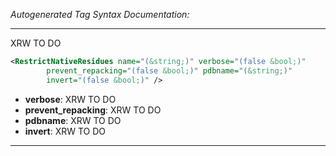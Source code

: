 _Autogenerated Tag Syntax Documentation:_

---
XRW TO DO

```xml
<RestrictNativeResidues name="(&string;)" verbose="(false &bool;)"
        prevent_repacking="(false &bool;)" pdbname="(&string;)"
        invert="(false &bool;)" />
```

-   **verbose**: XRW TO DO
-   **prevent_repacking**: XRW TO DO
-   **pdbname**: XRW TO DO
-   **invert**: XRW TO DO

---
